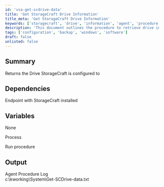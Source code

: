 ```yaml
---
id: 'vsa-get-scdrive-data'
title: 'Get StorageCraft Drive Information'
title_meta: 'Get StorageCraft Drive Information'
keywords: ['storagecraft', 'drive', 'information', 'agent', 'procedure']
description: 'This document outlines the procedure to retrieve drive information configured by StorageCraft on an endpoint. It includes details on dependencies, process execution, and output logging.'
tags: ['configuration', 'backup', 'windows', 'software']
draft: false
unlisted: false
---
```

## Summary

Returns the Drive StorageCraft is configured to  

## Dependencies

Endpoint with StorageCraft installed  

## Variables

None  

Process  

Run procedure  

## Output

Agent Procedure Log  
c:\kworking\System\Get-SCDrive-data.txt  



